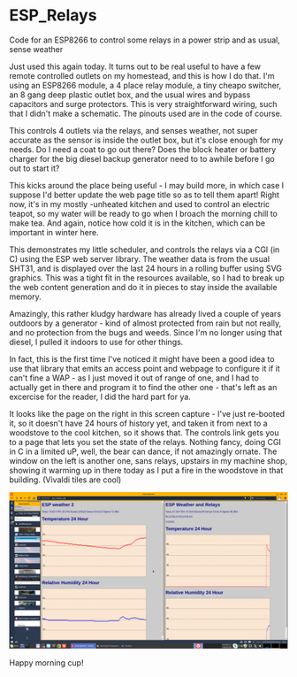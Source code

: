 # ESP_Relays
Code for an ESP8266 to control some relays in a power strip and as usual, sense weather

Just used this again today.  It turns out to be real useful to have a few remote controlled outlets on my homestead, and this is how I do that.  I'm using an ESP8266 module, a 4 place relay module, a tiny cheapo switcher, an 8 gang deep plastic outlet
box, and the usual wires and bypass capacitors and surge protectors.  This is very straightforward wiring, such that I didn't
make a schematic.  The pinouts used are in the code of course.

This controls 4 outlets via the relays, and senses weather, not super accurate as the sensor is inside the outlet box, but
it's close enough for my needs.  Do I need a coat to go out there?  Does the block heater or battery charger for the big
diesel backup generator need to to awhile before I go out to start it?

This kicks around the place being useful - I may build more, in which case I suppose I'd better update the web page title so
as to tell them apart!  Right now, it's in my mostly -unheated kitchen and used to control an electric teapot, so 
my water will be ready to go when I broach the morning chill to make tea.  And again, notice how cold it is in the kitchen, which can be important in winter here.

This demonstrates my little scheduler, and controls the relays via a CGI (in C) using the ESP web server library.  The
weather data is from the usual SHT31, and is displayed over the last 24 hours in a rolling buffer using SVG graphics.
This was a tight fit in the resources available, so I had to break up the web content generation and do it in pieces
to stay inside the available memory.

Amazingly, this rather kludgy hardware has already lived a couple of years outdoors by a generator - kind of almost
protected from rain but not really, and no protection from the bugs and weeds.  Since I'm no longer using that diesel,
I pulled it indoors to use for other things.

In fact, this is the first time I've noticed it might have been a good idea to use that library that emits an access point
and webpage to configure it if it can't fine a WAP - as I just moved it out of range of one, and I had to actually get in 
there and program it to find the other one - that's left as an excercise for the reader, I did the hard part for ya.

It looks like the page on the right in this screen capture - I've just re-booted it, so it doesn't have 24 hours of history yet, and taken it from next to a woodstove to the cool kitchen, so it shows that.  The controls link gets you to a page
that lets you set the state of the relays.  Nothing fancy, doing CGI in C in a limited uP, well, the bear can dance, if
not amazingly ornate.  The window on the left is another one, sans relays, upstairs in my machine shop, showing it warming up 
in there today as I put a fire in the woodstove in that building. (Vivaldi tiles are cool)

![screenshot of web page](https://github.com/dcfusor/ESP_Relays/blob/master/ESPRelays.png)


Happy morning cup!
